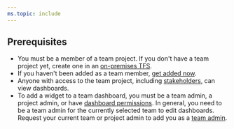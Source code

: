 ```yaml
---
ms.topic: include
---
```


<a id="permissions">  </a>
## Prerequisites  

- You must be a member of a team project. If you don't have a team project yet, create one in an [on-premises TFS](/azure/devops/organizations/projects/create-project). 
- If you haven't been added as a team member, [get added now](/azure/devops/organizations/security/add-users-team-project).
- Anyone with access to the team project, including [stakeholders](/azure/devops/organizations/security/get-started-stakeholder), can view dashboards.
- To add a widget to a team dashboard, you must be a team admin, a project admin, or have  [dashboard permissions](/azure/devops/report/dashboards/dashboard-permissions). In general, you need to be a team admin for the currently selected team to edit dashboards. Request your current team or project admin to add you as a [team admin](/azure/devops/organizations/settings/add-team-administrator).  
